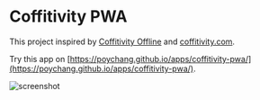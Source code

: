 # Coffitivity PWA

This project inspired by [Coffitivity Offline](https://siwalik.in/coffitivityOffline/) and [coffitivity.com](https://coffitivity.com).

Try this app on [https://poychang.github.io/apps/coffitivity-pwa/](https://poychang.github.io/apps/coffitivity-pwa/).

![screenshot](https://i.imgur.com/fu3ZLlw.png)

